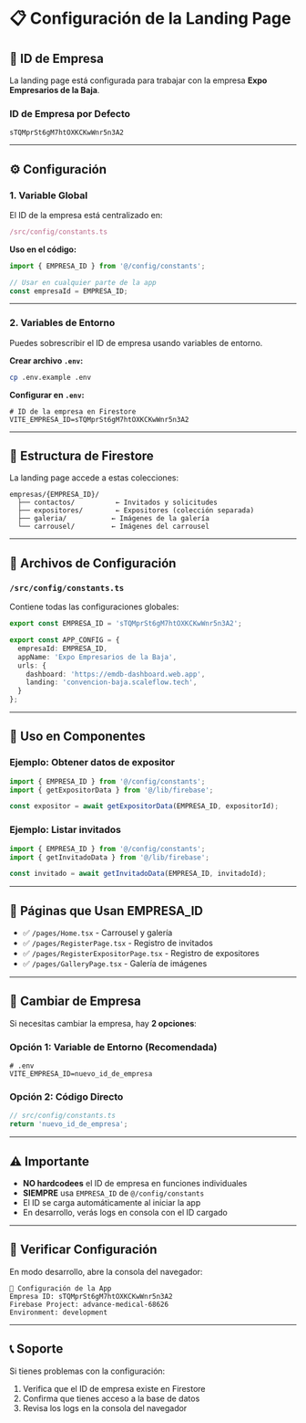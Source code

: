 # 📋 Configuración de la Landing Page

## 🏢 ID de Empresa

La landing page está configurada para trabajar con la empresa **Expo Empresarios de la Baja**.

### ID de Empresa por Defecto
```
sTQMprSt6gM7htOXKCKwWnr5n3A2
```

---

## ⚙️ Configuración

### 1. Variable Global

El ID de la empresa está centralizado en:
```typescript
/src/config/constants.ts
```

**Uso en el código:**
```typescript
import { EMPRESA_ID } from '@/config/constants';

// Usar en cualquier parte de la app
const empresaId = EMPRESA_ID;
```

---

### 2. Variables de Entorno

Puedes sobrescribir el ID de empresa usando variables de entorno.

**Crear archivo `.env`:**
```bash
cp .env.example .env
```

**Configurar en `.env`:**
```env
# ID de la empresa en Firestore
VITE_EMPRESA_ID=sTQMprSt6gM7htOXKCKwWnr5n3A2
```

---

## 📁 Estructura de Firestore

La landing page accede a estas colecciones:

```
empresas/{EMPRESA_ID}/
  ├── contactos/          ← Invitados y solicitudes
  ├── expositores/        ← Expositores (colección separada)
  ├── galeria/           ← Imágenes de la galería
  └── carrousel/         ← Imágenes del carrousel
```

---

## 🔧 Archivos de Configuración

### `/src/config/constants.ts`
Contiene todas las configuraciones globales:

```typescript
export const EMPRESA_ID = 'sTQMprSt6gM7htOXKCKwWnr5n3A2';

export const APP_CONFIG = {
  empresaId: EMPRESA_ID,
  appName: 'Expo Empresarios de la Baja',
  urls: {
    dashboard: 'https://emdb-dashboard.web.app',
    landing: 'convencion-baja.scaleflow.tech',
  }
};
```

---

## 🚀 Uso en Componentes

### Ejemplo: Obtener datos de expositor
```typescript
import { EMPRESA_ID } from '@/config/constants';
import { getExpositorData } from '@/lib/firebase';

const expositor = await getExpositorData(EMPRESA_ID, expositorId);
```

### Ejemplo: Listar invitados
```typescript
import { EMPRESA_ID } from '@/config/constants';
import { getInvitadoData } from '@/lib/firebase';

const invitado = await getInvitadoData(EMPRESA_ID, invitadoId);
```

---

## 📝 Páginas que Usan EMPRESA_ID

- ✅ `/pages/Home.tsx` - Carrousel y galería
- ✅ `/pages/RegisterPage.tsx` - Registro de invitados
- ✅ `/pages/RegisterExpositorPage.tsx` - Registro de expositores
- ✅ `/pages/GalleryPage.tsx` - Galería de imágenes

---

## 🔄 Cambiar de Empresa

Si necesitas cambiar la empresa, hay **2 opciones**:

### Opción 1: Variable de Entorno (Recomendada)
```env
# .env
VITE_EMPRESA_ID=nuevo_id_de_empresa
```

### Opción 2: Código Directo
```typescript
// src/config/constants.ts
return 'nuevo_id_de_empresa';
```

---

## ⚠️ Importante

- **NO hardcodees** el ID de empresa en funciones individuales
- **SIEMPRE** usa `EMPRESA_ID` de `@/config/constants`
- El ID se carga automáticamente al iniciar la app
- En desarrollo, verás logs en consola con el ID cargado

---

## 🧪 Verificar Configuración

En modo desarrollo, abre la consola del navegador:

```
🔧 Configuración de la App
Empresa ID: sTQMprSt6gM7htOXKCKwWnr5n3A2
Firebase Project: advance-medical-68626
Environment: development
```

---

## 📞 Soporte

Si tienes problemas con la configuración:
1. Verifica que el ID de empresa existe en Firestore
2. Confirma que tienes acceso a la base de datos
3. Revisa los logs en la consola del navegador
